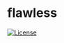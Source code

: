 # flawless

[![License](http://img.shields.io/:license-Apache%202-green.svg)](http://www.apache.org/licenses/LICENSE-2.0.txt)
